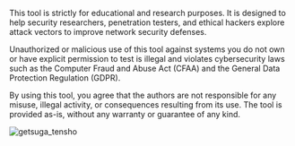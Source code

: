 This tool is strictly for educational and research purposes. It is designed to help security researchers, penetration testers, and ethical hackers explore attack vectors to improve network security defenses.

Unauthorized or malicious use of this tool against systems you do not own or have explicit permission to test is illegal and violates cybersecurity laws such as the Computer Fraud and Abuse Act (CFAA) and the General Data Protection Regulation (GDPR).

By using this tool, you agree that the authors are not responsible for any misuse, illegal activity, or consequences resulting from its use. The tool is provided as-is, without any warranty or guarantee of any kind.



![getsuga_tensho](https://github.com/user-attachments/assets/99e70ac0-714f-4a23-b370-3d78f236afa1)
